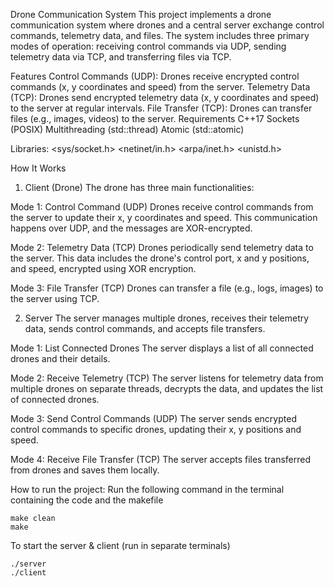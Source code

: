Drone Communication System
This project implements a drone communication system where drones and a central server exchange control commands, telemetry data, and files. The system includes three primary modes of operation: receiving control commands via UDP, sending telemetry data via TCP, and transferring files via TCP.

Features
Control Commands (UDP): Drones receive encrypted control commands (x, y coordinates and speed) from the server.
Telemetry Data (TCP): Drones send encrypted telemetry data (x, y coordinates and speed) to the server at regular intervals.
File Transfer (TCP): Drones can transfer files (e.g., images, videos) to the server.
Requirements
C++17
Sockets (POSIX)
Multithreading (std::thread)
Atomic (std::atomic)

Libraries:
<iostream>
<fstream>
<thread>
<atomic>
<cstring>
<sys/socket.h>
<netinet/in.h>
<arpa/inet.h>
<unistd.h>

How It Works
1. Client (Drone)
The drone has three main functionalities:

Mode 1: Control Command (UDP)
Drones receive control commands from the server to update their x, y coordinates and speed. This communication happens over UDP, and the messages are XOR-encrypted.

Mode 2: Telemetry Data (TCP)
Drones periodically send telemetry data to the server. This data includes the drone's control port, x and y positions, and speed, encrypted using XOR encryption.

Mode 3: File Transfer (TCP)
Drones can transfer a file (e.g., logs, images) to the server using TCP.

2. Server
The server manages multiple drones, receives their telemetry data, sends control commands, and accepts file transfers.

Mode 1: List Connected Drones
The server displays a list of all connected drones and their details.

Mode 2: Receive Telemetry (TCP)
The server listens for telemetry data from multiple drones on separate threads, decrypts the data, and updates the list of connected drones.

Mode 3: Send Control Commands (UDP)
The server sends encrypted control commands to specific drones, updating their x, y positions and speed.

Mode 4: Receive File Transfer (TCP)
The server accepts files transferred from drones and saves them locally.

How to run the project:
Run the following command in the terminal containing the code and the makefile
```
make clean
make
```

To start the server & client (run in separate terminals)
```
./server
./client
```
